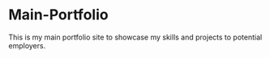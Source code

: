 # Main-Portfolio
This is my main portfolio site to showcase my skills and projects to potential employers.
